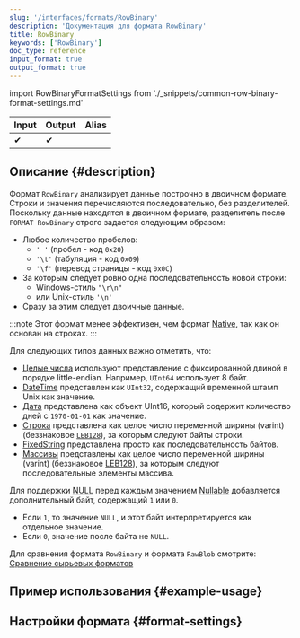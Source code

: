 ```yaml
---
slug: '/interfaces/formats/RowBinary'
description: 'Документация для формата RowBinary'
title: RowBinary
keywords: ['RowBinary']
doc_type: reference
input_format: true
output_format: true
---
```

import RowBinaryFormatSettings from './_snippets/common-row-binary-format-settings.md'

| Input | Output | Alias |
|-------|--------|-------|
| ✔     | ✔      |       |

## Описание {#description}

Формат `RowBinary` анализирует данные построчно в двоичном формате. 
Строки и значения перечисляются последовательно, без разделителей. 
Поскольку данные находятся в двоичном формате, разделитель после `FORMAT RowBinary` строго задается следующим образом: 

- Любое количество пробелов:
  - `' '` (пробел - код `0x20`)
  - `'\t'` (табуляция - код `0x09`)
  - `'\f'` (перевод страницы - код `0x0C`) 
- За которым следует ровно одна последовательность новой строки:
  - Windows-стиль `"\r\n"` 
  - или Unix-стиль `'\n'`
- Сразу за этим следует двоичные данные.

:::note
Этот формат менее эффективен, чем формат [Native](../Native.md), так как он основан на строках.
:::

Для следующих типов данных важно отметить, что:

- [Целые числа](../../../sql-reference/data-types/int-uint.md) используют представление с фиксированной длиной в порядке little-endian. Например, `UInt64` использует 8 байт.
- [DateTime](../../../sql-reference/data-types/datetime.md) представлен как `UInt32`, содержащий временной штамп Unix как значение.
- [Дата](../../../sql-reference/data-types/date.md) представлена как объект UInt16, который содержит количество дней с `1970-01-01` как значение.
- [Строка](../../../sql-reference/data-types/string.md) представлена как целое число переменной ширины (varint) (беззнаковое [`LEB128`](https://en.wikipedia.org/wiki/LEB128)), за которым следуют байты строки.
- [FixedString](../../../sql-reference/data-types/fixedstring.md) представлена просто как последовательность байтов.
- [Массивы](../../../sql-reference/data-types/array.md) представлены как целое число переменной ширины (varint) (беззнаковое [LEB128](https://en.wikipedia.org/wiki/LEB128)), за которым следуют последовательные элементы массива.

Для поддержки [NULL](/sql-reference/syntax#null) перед каждым значением [Nullable](/sql-reference/data-types/nullable.md) добавляется дополнительный байт, содержащий `1` или `0`. 
- Если `1`, то значение `NULL`, и этот байт интерпретируется как отдельное значение. 
- Если `0`, значение после байта не `NULL`.

Для сравнения формата `RowBinary` и формата `RawBlob` смотрите: [Сравнение сырьевых форматов](../RawBLOB.md/#raw-formats-comparison)

## Пример использования {#example-usage}

## Настройки формата {#format-settings}

<RowBinaryFormatSettings/>